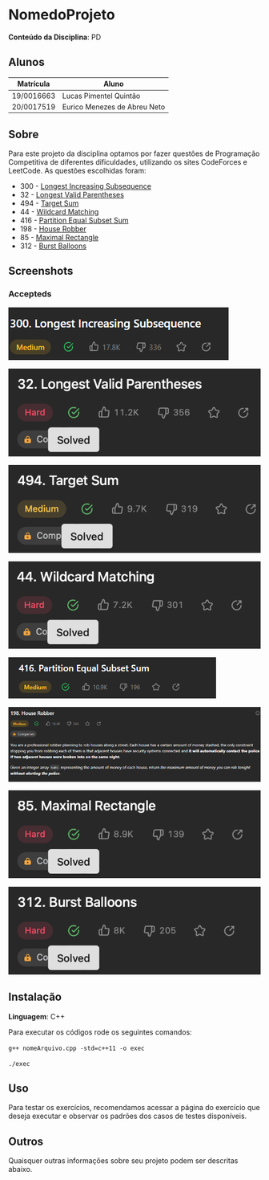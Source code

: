# NomedoProjeto

**Conteúdo da Disciplina**: PD<br>

## Alunos

| Matrícula  | Aluno                        |
| ---------- | ---------------------------- |
| 19/0016663 | Lucas Pimentel Quintão       |
| 20/0017519 | Eurico Menezes de Abreu Neto |

## Sobre

Para este projeto da disciplina optamos por fazer questões de Programação Competitiva de diferentes dificuldades, utilizando os sites CodeForces e LeetCode. As questões escolhidas foram:

- 300 - [Longest Increasing Subsequence](https://leetcode.com/problems/longest-increasing-subsequence/)
- 32 - [Longest Valid Parentheses](https://leetcode.com/problems/longest-valid-parentheses/description/)
- 494 - [Target Sum](https://leetcode.com/problems/target-sum/description/)
- 44 - [Wildcard Matching](https://leetcode.com/problems/wildcard-matching/description/)
- 416 - [Partition Equal Subset Sum](https://leetcode.com/problems/partition-equal-subset-sum/description/)
- 198 - [House Robber](https://leetcode.com/problems/house-robber/description/)
- 85 - [Maximal Rectangle](https://leetcode.com/problems/maximal-rectangle/description/)
- 312 - [Burst Balloons](https://leetcode.com/problems/burst-balloons/description/)

## Screenshots

### Accepteds

![image](./assets/LIS-AC.png)

![image](./assets/LVP-AC.png)

![image](./assets/TS-AC.png)

![image](./assets/WM-AC.png)

![image](./assets/416-AC.png)

![image](./assets/198-AC.png)

![image](./assets/MR-AC.png)

![image](./assets/BB-AC.png)

## Instalação

**Linguagem**: C++

Para executar os códigos rode os seguintes comandos:

<code>g++ nomeArquivo.cpp -std=c++11 -o exec</code>

<code>./exec</code>

## Uso

Para testar os exercícios, recomendamos acessar a página do exercício que deseja executar e observar os padrões dos casos de testes disponíveis.

## Outros

Quaisquer outras informações sobre seu projeto podem ser descritas abaixo.
